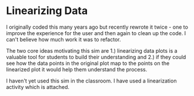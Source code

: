 # Linearizing Data
I originally coded this many years ago but recently rewrote it twice - one to improve the experience for the user and then again to clean up the code. I can't believe how much work it was to refactor.

The two core ideas motivating this sim are 1.) linearizing data plots is a valuable tool for students to build their understanding and 2.) if they could see how the data points in the original plot map to the points on the linearized plot it would help them understand the process.

I haven't yet used this sim in the classroom. I have used a linearization activity which is attached.
